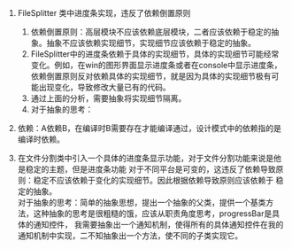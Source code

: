 1. FileSplitter 类中进度条实现，违反了依赖倒置原则
    1. 依赖倒置原则：高层模块不应该依赖底层模块，二者应该依赖于稳定的抽象。抽象不应该依赖实现细节，实现细节应该依赖于稳定的抽象。
    2. FileSplitter中的进度条依赖于具体的实现细节，具体的实现细节可能经常变化。例如，在win的图形界面显示进度条或者在console中显示进度条，
    依赖倒置原则反对依赖具体的实现细节，就是因为具体的实现细节极有可能出现变化，导致修改大量已有的代码。
    3. 通过上面的分析，需要抽象将实现细节隔离。
    4. 对于抽象的思考：
2. 依赖：A依赖B，在编译时B需要存在才能编译通过，设计模式中的依赖指的是编译时依赖。

3. 在文件分割类中引入一个具体的进度条显示功能，对于文件分割功能来说是他是稳定的主题，但是进度条功能
对于不同平台是可变的，这违反了依赖导致原则：稳定不应该依赖于变化的实现细节。因此根据依赖导致原则应该依赖于
稳定的抽象。  
  对于抽象的思考：简单的抽象思想，提出一个抽象的父类，提供一个基类方法，这种抽象的思考是很粗糙的饿，应该从职责角度思考，progressBar是具体的通知控件，
  我需要抽象出一个通知机制，使得所有的具体通知控件在我的通知机制中实现，二不知抽象出一个方法，使不同的子类实现它。











